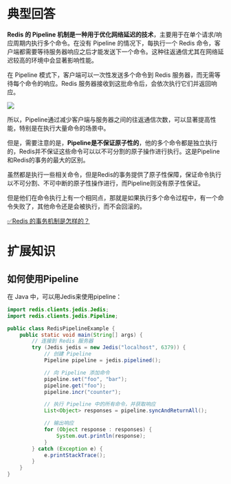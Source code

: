 # 典型回答


**Redis 的 Pipeline 机制是一种用于优化网络延迟的技术**，主要用于在单个请求/响应周期内执行多个命令。在没有 Pipeline 的情况下，每执行一个 Redis 命令，客户端都需要等待服务器响应之后才能发送下一个命令。这种往返通信尤其在网络延迟较高的环境中会显著影响性能。



在 Pipeline 模式下，客户端可以一次性发送多个命令到 Redis 服务器，而无需等待每个命令的响应。Redis 服务器接收到这批命令后，会依次执行它们并返回响应。

![](https://cdn.nlark.com/yuque/0/2023/png/5378072/1700987066911-c1bb3104-3b52-40aa-a52d-907056a830d1.png)



所以，Pipeline通过减少客户端与服务器之间的往返通信次数，可以显著提高性能，特别是在执行大量命令的场景中。



但是，需要注意的是，**Pipeline是不保证原子性的**，他的多个命令都是独立执行的，Redis并不保证这些命令可以以不可分割的原子操作进行执行。这是Pipeline和Redis的事务的最大的区别。



虽然都是执行一些相关命令，但是Redis的事务提供了原子性保障，保证命令执行以不可分割、不可中断的原子性操作进行，而Pipeline则没有原子性保证。



但是他们在命令执行上有一个相同点，那就是如果执行多个命令过程中，有一个命令失败了，其他命令还是会被执行，而不会回滚的。



[✅Redis 的事务机制是怎样的？](https://www.yuque.com/hollis666/qyhor6/xxxz79)

# 扩展知识


## 如何使用Pipeline


在 Java 中，可以用Jedis来使用pipeline：



```java
import redis.clients.jedis.Jedis;
import redis.clients.jedis.Pipeline;

public class RedisPipelineExample {
    public static void main(String[] args) {
        // 连接到 Redis 服务器
        try (Jedis jedis = new Jedis("localhost", 6379)) {
            // 创建 Pipeline
            Pipeline pipeline = jedis.pipelined();

            // 向 Pipeline 添加命令
            pipeline.set("foo", "bar");
            pipeline.get("foo");
            pipeline.incr("counter");

            // 执行 Pipeline 中的所有命令，并获取响应
            List<Object> responses = pipeline.syncAndReturnAll();

            // 输出响应
            for (Object response : responses) {
                System.out.println(response);
            }
        } catch (Exception e) {
            e.printStackTrace();
        }
    }
}

```

